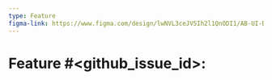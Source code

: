 ```yaml
---
type: Feature
figma-link: https://www.figma.com/design/lwNVL3ceJV5Ih2l1QnODI1/AB-UI-Design-System?version-id=2242711302686097385&node-id=0-1&p=f&t=ncB5Vk30uYBeOIpv-0
---
```


# Feature #<github_issue_id>: <title>

<!-- General requirement in user story form, e.g.: As a persona, I need a feature, so that I can accomplish something -->

## Acceptance Criteria

- [ ] First requirement
- [ ] Second requirement
- [ ] Third requirement
- [ ] ...

## Notes

<!-- Topics and details discovered throughout discussion, design and implementation -->

1. ...
